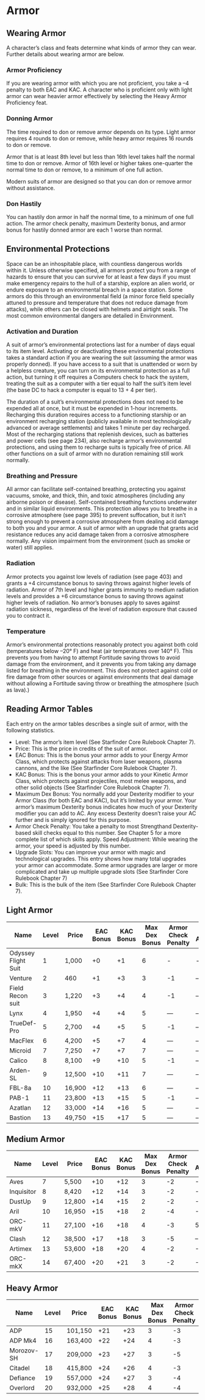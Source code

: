 # Armor

## Wearing Armor
A character’s class and feats determine what kinds of armor they can wear. Further details about wearing armor are below.
### Armor Proficiency
If you are wearing armor with which you are not proficient, you take a –4 penalty to both EAC and KAC. A character who is proficient only with light armor can wear heavier armor effectively by selecting the Heavy Armor Proficiency feat.
### Donning Armor
The time required to don or remove armor depends on its type. Light armor requires 4 rounds to don or remove, while heavy armor requires 16 rounds to don or remove.

Armor that is at least 8th level but less than 16th level takes half the normal time to don or remove. Armor of 16th level or higher takes one-quarter the normal time to don or remove, to a minimum of one full action.

Modern suits of armor are designed so that you can don or remove armor without assistance.
### Don Hastily
You can hastily don armor in half the normal time, to a minimum of one full action. The armor check penalty, maximum Dexterity bonus, and armor bonus for hastily donned armor are each 1 worse than normal.

## Environmental Protections
Space can be an inhospitable place, with countless dangerous worlds within it. Unless otherwise specified, all armors protect you from a range of hazards to ensure that you can survive for at least a few days if you must make emergency repairs to the hull of a starship, explore an alien world, or endure exposure to an environmental breach in a space station. Some armors do this through an environmental field (a minor force field specially attuned to pressure and temperature that does not reduce damage from attacks), while others can be closed with helmets and airtight seals. The most common environmental dangers are detailed in Environment.

### Activation and Duration

A suit of armor’s environmental protections last for a number of days equal to its item level. Activating or deactivating these environmental protections takes a standard action if you are wearing the suit (assuming the armor was properly donned). If you have access to a suit that is unattended or worn by a helpless creature, you can turn on its environmental protection as a full action, but turning it off requires a Computers check to hack the system, treating the suit as a computer with a tier equal to half the suit’s item level (the base DC to hack a computer is equal to 13 + 4 per tier).

The duration of a suit’s environmental protections does not need to be expended all at once, but it must be expended in 1-hour increments. Recharging this duration requires access to a functioning starship or an environment recharging station (publicly available in most technologically advanced or average settlements) and takes 1 minute per day recharged. Most of the recharging stations that replenish devices, such as batteries and power cells (see page 234), also recharge armor’s environmental protections, and using them to recharge suits is typically free of price. All other functions on a suit of armor with no duration remaining still work normally.
### Breathing and Pressure
All armor can facilitate self-contained breathing, protecting you against vacuums, smoke, and thick, thin, and toxic atmospheres (including any airborne poison or disease). Self-contained breathing functions underwater and in similar liquid environments. This protection allows you to breathe in a corrosive atmosphere (see page 395) to prevent suffocation, but it isn’t strong enough to prevent a corrosive atmosphere from dealing acid damage to both you and your armor. A suit of armor with an upgrade that grants acid resistance reduces any acid damage taken from a corrosive atmosphere normally. Any vision impairment from the environment (such as smoke or water) still applies.
### Radiation
Armor protects you against low levels of radiation (see page 403) and grants a +4 circumstance bonus to saving throws against higher levels of radiation. Armor of 7th level and higher grants immunity to medium radiation levels and provides a +6 circumstance bonus to saving throws against higher levels of radiation. No armor’s bonuses apply to saves against radiation sickness, regardless of the level of radiation exposure that caused you to contract it.
### Temperature
Armor’s environmental protections reasonably protect you against both cold (temperatures below –20° F) and heat (air temperatures over 140° F). This prevents you from having to attempt Fortitude saving throws to avoid damage from the environment, and it prevents you from taking any damage listed for breathing in the environment. This does not protect against cold or fire damage from other sources or against environments that deal damage without allowing a Fortitude saving throw or breathing the atmosphere (such as lava).)


## Reading Armor Tables
Each entry on the armor tables describes a single suit of armor, with the following statistics.
- Level: The armor’s item level (See Starfinder Core Rulebook Chapter 7).
- Price: This is the price in credits of the suit of armor.
- EAC Bonus: This is the bonus your armor adds to your Energy Armor Class, which protects against attacks from laser weapons, plasma cannons, and the like (See Starfinder Core Rulebook Chapter 7).
- KAC Bonus: This is the bonus your armor adds to your Kinetic Armor Class, which protects against projectiles, most melee weapons, and other solid objects (See Starfinder Core Rulebook Chapter 7).
- Maximum Dex Bonus: You normally add your Dexterity modifier to your Armor Class (for both EAC and KAC), but it’s limited by your armor. Your armor’s maximum Dexterity bonus indicates how much of your Dexterity modifier you can add to AC. Any excess Dexterity doesn’t raise your AC further and is simply ignored for this purpose.
- Armor Check Penalty: You take a penalty to most Strengthand Dexterity-based skill checks equal to this number. See Chapter 5 for a more complete list of which skills apply.
Speed Adjustment: While wearing the armor, your speed is adjusted by this number.
- Upgrade Slots: You can improve your armor with magic and technological upgrades. This entry shows how many total upgrades your armor can accommodate. Some armor upgrades are larger or more complicated and take up multiple upgrade slots (See Starfinder Core Rulebook Chapter 7)
- Bulk: This is the bulk of the item (See Starfinder Core Rulebook Chapter 7).


## Light Armor
| Name | Level | Price | EAC Bonus | KAC Bonus | Max Dex Bonus | Armor Check Penalty | Speed Adjustment | Upgrade Slots|	Bulk|
|------| ------ | ------ | ------ | ------| ------ | ------ | ------ | ------ | ------ |
| Odyssey Flight Suit| 1 | 1,000 | +0 | +1 | 6 | - | - | 0 | L|
| Venture | 2 |	460	| +1| 	+3| 	3	| -1| 	—	| 0| 	1| 
| Field Recon suit| 3| 	1,220| 	+3| 	+4| 	4| 	-1| 	—	|	1| 	1| 
| Lynx| 4 | 1,950 |	+4 |	+4 |	5 |	— |	— |	1 |	L |
| TrueDef-Pro| 5 |	2,700 |	+4 |	+5 |	5 |	-1 |	— |	3 |	1 |	
| MacFlex| 6| 4,200	| +5	| +7	| 4	| —	| —	| 2	| L| 
| Microid | 7| 7,250| +7| +7| 7| —| —| 	0| 	L| 
| Calico | 8	| 8,100	| +9	| +10	| 5	| -1	| —	| 3	| 1| 
| Arden-SL | 9	| 12,500	| +10	| +11	| 7	| —	| —	| 2	| L| 
| FBL-8a | 10	| 16,900	| +12	| +13	| 6 | —	| —	| 3	| L| 
|PAB-1| 11 | 23,800	| +13	| +15	| 5	| -1	| —	| 3	| 1| 
| Azatlan | 12	| 33,000	| +14	| +16	| 5	| —	| —	| 3	| L| 
| Bastion| 13	| 49,750	| +15	| +17	| 5	| —	| —	| 1	| 1| 



## Medium Armor
| Name | Level | Price | EAC Bonus | KAC Bonus | Max Dex Bonus | Armor Check Penalty | Speed Adjustment | Upgrade Slots|	Bulk|
|------| ------ | ------ | ------ | ------| ------ | ------ | ------ | ------ | ------|
|Aves| 7	| 5,500	| +10	| +12	| 3	| -2	| -5 ft./1.5m	| 2	| 2| 
| Inquisitor | 8	| 8,420	| +12	| +14	| 3	| -2	| -5 ft./1.5m	| 3	| 2| 
| DustUp| 9	| 12,800	| +14	| +15	| 2	| -2	| -5 ft./1.5m	| 1	| 3| 
|Aril| 10 | 16,950	| +15	| +18	| 2	|	-4	| -10 ft./3m	| 3	| 3| 
| ORC-mkV| 11	| 27,100	| +16	| +18	| 4	| -3	| 5 ft./1.5m	| 4	| 2 
| Clash| 12	| 38,500	| +17	| +18	| 3	| -5	| –10 ft./3m| 	4| 	4| 
|Artimex| 13	| 53,600	| +18 |	+20	| 4	| -2	| -10 ft./3m	| 5	| 2| 
| ORC-mkX| 14 | 67,400	| +20	| +21	| 3	| -2	| -10 ft./3m	| 4	| 2| 

## Heavy Armor
| Name | Level | Price | EAC Bonus | KAC Bonus | Max Dex Bonus | Armor Check Penalty | Speed Adjustment | Upgrade Slots|	Bulk|
|------| ------ | ------ | ------ | ------| ------ | ------ | ------ | ------ | ------|	
|ADP| 15	|	101,150	|	+21	|	+23	|	3	|	-3	|	-10 ft./3m	|	5	|	3|	
|ADP Mk4| 16	|	163,400	|	+22	|	+24	|	4	|	-3	|	-5 ft./1.5m	|	6	|	2|	
| Morozov-SH| 17	|	209,000	|	+23	|	+27	|	3	|	-5	|	-10 ft./3m	|	6	| 3|
|Citadel| 18	|	415,800	|	+24	|	+26	|	4	|	-3	|	-5 ft./1.5m	|	7	|	2|	
|Defiance| 19	|	557,000	|	+24	|	+27	|	3	|	-4	|	-10 ft./3m	|	3	|	3|	
|Overlord| 20	|	932,000	|	+25	|	+28	|	4	|	-4	|	-10 ft./3m	|	7	|	3|	
